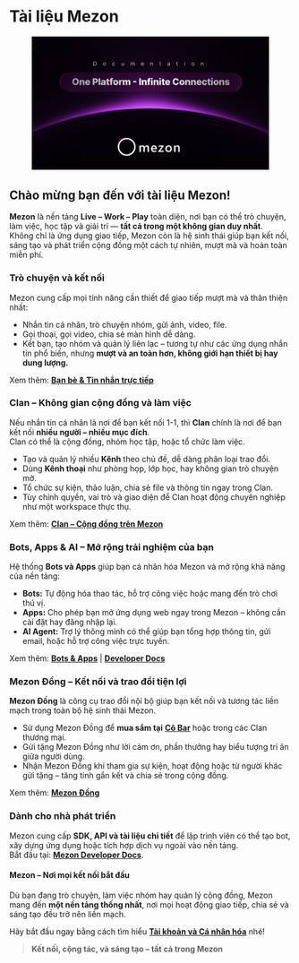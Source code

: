 # Tài liệu Mezon

<figure><img src=".gitbook/assets/image (93).png" alt=""><figcaption></figcaption></figure>

## Chào mừng bạn đến với tài liệu Mezon!

**Mezon** là nền tảng **Live – Work – Play** toàn diện, nơi bạn có thể trò chuyện, làm việc, học tập và giải trí — **tất cả trong một không gian duy nhất**.\
Không chỉ là ứng dụng giao tiếp, Mezon còn là hệ sinh thái giúp bạn kết nối, sáng tạo và phát triển cộng đồng một cách tự nhiên, mượt mà và hoàn toàn miễn phí.

### Trò chuyện và kết nối

Mezon cung cấp mọi tính năng cần thiết để giao tiếp mượt mà và thân thiện nhất:

* Nhắn tin cá nhân, trò chuyện nhóm, gửi ảnh, video, file.
* Gọi thoại, gọi video, chia sẻ màn hình dễ dàng.
* Kết bạn, tạo nhóm và quản lý liên lạc – tương tự như các ứng dụng nhắn tin phổ biến, nhưng **mượt và an toàn hơn, không giới hạn thiết bị hay dung lượng.**

Xem thêm: [**Bạn bè & Tin nhắn trực tiếp**](broken-reference)

### Clan – Không gian cộng đồng và làm việc

Nếu nhắn tin cá nhân là nơi để bạn kết nối 1-1, thì **Clan** chính là nơi để bạn kết nối **nhiều người – nhiều mục đích**.\
Clan có thể là cộng đồng, nhóm học tập, hoặc tổ chức làm việc.

* Tạo và quản lý nhiều **Kênh** theo chủ đề, dễ dàng phân loại trao đổi.
* Dùng **Kênh thoại** như phòng họp, lớp học, hay không gian trò chuyện mở.
* Tổ chức sự kiện, thảo luận, chia sẻ file và thông tin ngay trong Clan.
* Tùy chỉnh quyền, vai trò và giao diện để Clan hoạt động chuyên nghiệp như một workspace thực thụ.

Xem thêm: [**Clan – Cộng đồng trên Mezon**](broken-reference)

### Bots, Apps & AI – Mở rộng trải nghiệm của bạn

Hệ thống **Bots và Apps** giúp bạn cá nhân hóa Mezon và mở rộng khả năng của nền tảng:

* **Bots:** Tự động hóa thao tác, hỗ trợ công việc hoặc mang đến trò chơi thú vị.
* **Apps:** Cho phép bạn mở ứng dụng web ngay trong Mezon – không cần cài đặt hay đăng nhập lại.
* **AI Agent:** Trợ lý thông minh có thể giúp bạn tổng hợp thông tin, gửi email, hoặc hỗ trợ công việc trực tuyến.

Xem thêm: [**Bots & Apps**](broken-reference) | [**Developer Docs**](https://mezon.ai/docs/mezon-sdk-docs/)

### Mezon Đồng – Kết nối và trao đổi tiện lợi

**Mezon Đồng** là công cụ trao đổi nội bộ giúp bạn kết nối và tương tác liền mạch trong toàn bộ hệ sinh thái Mezon.

* Sử dụng Mezon Đồng để **mua sắm tại** [**Cô Bar**](https://cobar.vn) hoặc trong các Clan thương mại.
* Gửi tặng Mezon Đồng như lời cảm ơn, phần thưởng hay biểu tượng tri ân giữa người dùng.
* Nhận Mezon Đồng khi tham gia sự kiện, hoạt động hoặc từ người khác gửi tặng – tăng tính gắn kết và chia sẻ trong cộng đồng.

Xem thêm: [**Mezon Đồng**](broken-reference)

### Dành cho nhà phát triển

Mezon cung cấp **SDK, API và tài liệu chi tiết** để lập trình viên có thể tạo bot, xây dựng ứng dụng hoặc tích hợp dịch vụ ngoài vào nền tảng.\
Bắt đầu tại: [**Mezon Developer Docs**](https://mezon.ai/docs/mezon-sdk-docs/).

#### Mezon – Nơi mọi kết nối bắt đầu

Dù bạn đang trò chuyện, làm việc nhóm hay quản lý cộng đồng, Mezon mang đến **một nền tảng thống nhất**, nơi mọi hoạt động giao tiếp, chia sẻ và sáng tạo đều trở nên liền mạch.

Hãy bắt đầu ngay bằng cách tìm hiểu [**Tài khoản và Cá nhân hóa**](broken-reference) nhé!

> **Kết nối, cộng tác, và sáng tạo – tất cả trong Mezon**
